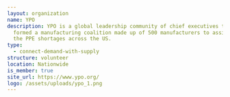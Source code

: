 ```yaml
---
layout: organization
name: YPO
description: YPO is a global leadership community of chief executives that has
  formed a manufacturing coalition made up of 500 manufacturers to assist with
  the PPE shortages across the US.
type:
  - connect-demand-with-supply
structure: volunteer
location: Nationwide
is_member: true
site_url: https://www.ypo.org/
logo: /assets/uploads/ypo_1.png
---
```

